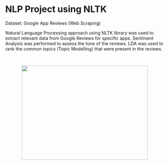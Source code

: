 # NLP Project using NLTK 

Dataset: Google App Reviews (Web Scraping) 
<br>

Natural Language Processing approach using NLTK library was used to extract relevant data from Google Reviews for specific apps. Sentiment Analysis was performed to assess the tone of the reviews. LDA was used to rank the common topics (Topic Modelling) that were present in the reviews. 

<br>

<p align="center">
<img src= "https://github.com/roshiyer/nltk-nlp-project/assets/77871060/acc7171a-45ff-43c1-b27e-517384044c34" width="400" height="300">
</p>
